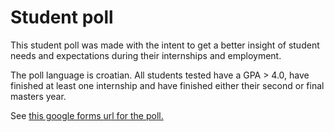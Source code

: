 # Student poll

This student poll was made with the intent to get a better insight of student needs and expectations during their internships and employment.

The poll language is croatian.
All students tested have a GPA > 4.0, have finished at least one internship and have finished either their second or final masters year.

See [this google forms url for the poll.](https://docs.google.com/forms/d/e/1FAIpQLSelt9sSKwEIqqG4JofjQkJl9EAeL5sxRzlNUnaqLS2VIYKzjg/viewform?usp=sf_link)
